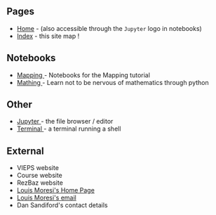 
## Pages

   * [Home](index.md) - (also accessible through the `Jupyter` logo in notebooks)
   * [Index](Map.md) - this site map !

## Notebooks

   * <a href="/notebooks/Notebooks/Mapping"> Mapping </a> - Notebooks for the Mapping tutorial
   * <a href="/notebooks/Notebooks/SolvingMathProblems"> Mathing </a> - Learn not to be nervous of mathematics through python

## Other

   * <a href="/notebooks/Notebooks/"> Jupyter </a> - the file browser / editor
   * <a href="/terminals/1"> Terminal </a> - a terminal running a shell


## External
   * VIEPS website
   * Course website
   * RezBaz website
   * [Louis Moresi's Home Page](http://www.moresi.info)
   * [Louis Moresi's email](mailto:Louis.Moresi@unimelb.edu.au)
   * Dan Sandiford's contact details
